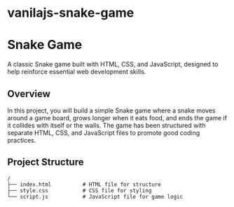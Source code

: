 # vanilajs-snake-game
# Snake Game

A classic Snake game built with HTML, CSS, and JavaScript, designed to help reinforce essential web development skills.

## Overview

In this project, you will build a simple Snake game where a snake moves around a game board, grows longer when it eats food, and ends the game if it collides with itself or the walls. The game has been structured with separate HTML, CSS, and JavaScript files to promote good coding practices.

## Project Structure

```plaintext
/ 
├── index.html          # HTML file for structure
├── style.css           # CSS file for styling
└── script.js           # JavaScript file for game logic
